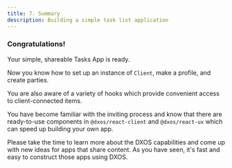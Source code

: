 ```yaml
---
title: 7. Summary
description: Building a simple task list application
---
```


### Congratulations!

Your simple, shareable Tasks App is ready.

Now you know how to set up an instance of `Client`, make a profile, and create parties.

You are also aware of a variety of hooks which provide convenient access to client-connected items.

You have become familiar with the inviting process and know that there are ready-to-use components in `@dxos/react-client` and `@dxos/react-ux` which can speed up building your own app.

Please take the time to learn more about the DXOS capabilities and come up with new ideas for apps that share content. As you have seen, it's fast and easy to construct those apps using DXOS.
